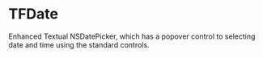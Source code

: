 # TFDate
Enhanced Textual NSDatePicker, which has a popover control to selecting date and time using the standard controls.
